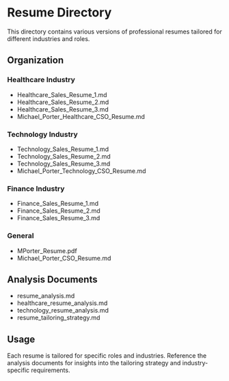 # Resume Directory

This directory contains various versions of professional resumes tailored for different industries and roles.

## Organization

### Healthcare Industry
- Healthcare_Sales_Resume_1.md
- Healthcare_Sales_Resume_2.md
- Healthcare_Sales_Resume_3.md
- Michael_Porter_Healthcare_CSO_Resume.md

### Technology Industry
- Technology_Sales_Resume_1.md
- Technology_Sales_Resume_2.md
- Technology_Sales_Resume_3.md
- Michael_Porter_Technology_CSO_Resume.md

### Finance Industry
- Finance_Sales_Resume_1.md
- Finance_Sales_Resume_2.md
- Finance_Sales_Resume_3.md

### General
- MPorter_Resume.pdf
- Michael_Porter_CSO_Resume.md

## Analysis Documents
- resume_analysis.md
- healthcare_resume_analysis.md
- technology_resume_analysis.md
- resume_tailoring_strategy.md

## Usage

Each resume is tailored for specific roles and industries. Reference the analysis documents for insights into the tailoring strategy and industry-specific requirements. 